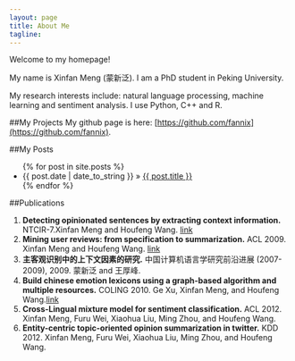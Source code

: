 ```yaml
---
layout: page
title: About Me
tagline: 
---
```

Welcome to my homepage!

My name is Xinfan Meng (蒙新泛). I am a PhD student in Peking University.

My research interests include: natural language processing, machine learning and sentiment analysis.
I use Python, C++ and R.

##My Projects
My github page is here: [https://github.com/fannix](https://github.com/fannix).


##My Posts
<ul class="posts">
  {% for post in site.posts %}
    <li><span>{{ post.date | date_to_string }}</span> &raquo; <a href="{{ BASE_PATH }}{{ post.url }}">{{ post.title }}</a></li>
  {% endfor %}
</ul>

##Publications

<ol>
<li><b>Detecting opinionated sentences by extracting context information.</b>  NTCIR-7.Xinfan Meng and Houfeng Wang. <a href="http://research.nii.ac.jp/ntcir/workshop/OnlineProceedings7/pdf/NTCIR7/C2/MOAT/12-NTCIR7-MOAT-MengX.pdf">link </a> </li>

<li><b>Mining user reviews: from specification to summarization.</b> ACL 2009. Xinfan Meng and Houfeng Wang. <a href="http://aclweb.org/anthology-new/P/P09/P09-2045.pdf">link </a></li>

<li><b>主客观识别中的上下文因素的研究.</b> 中国计算机语言学研究前沿进展 (2007-2009), 2009. 蒙新泛 and 王厚峰. </li>

<li><b>Build chinese emotion lexicons using a graph-based algorithm and multiple resources.</b> COLING 2010. Ge Xu, Xinfan Meng, and Houfeng Wang.<a href="http://aclweb.org/anthology-new/C/C10/C10-1136.pdf">link </a></li>

<li> <b>Cross-Lingual mixture model for sentiment classification.</b> ACL 2012. Xinfan Meng, Furu Wei, Xiaohua Liu, Ming Zhou, and Houfeng Wang.</li>

<li><b>Entity-centric topic-oriented opinion summarization in twitter.</b> KDD 2012. Xinfan Meng, Furu Wei, Xiaohua Liu, Ming Zhou, and Houfeng Wang. </li>
</ol>

